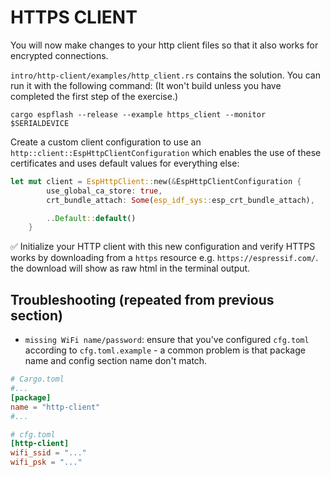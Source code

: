 # HTTPS CLIENT

You will now make changes to your http client files so that it also works for encrypted connections.

`intro/http-client/examples/http_client.rs` contains the solution. You can run it with the following command:
(It won't build unless you have completed the first step of the exercise.)

```
cargo espflash --release --example https_client --monitor $SERIALDEVICE
```

Create a custom client configuration to use an `http::client::EspHttpClientConfiguration` which enables the use of these certificates and uses default values for everything else:

```rust
let mut client = EspHttpClient::new(&EspHttpClientConfiguration {
        use_global_ca_store: true,
        crt_bundle_attach: Some(esp_idf_sys::esp_crt_bundle_attach),

        ..Default::default()
    }
```

✅ Initialize your HTTP client with this new configuration and verify HTTPS works by downloading from a `https` resource e.g. `https://espressif.com/`. the download will show as raw html in the terminal output.

## Troubleshooting (repeated from previous section)

- `missing WiFi name/password`: ensure that you've configured `cfg.toml` according to `cfg.toml.example` - a common problem is that package name and config section name don't match.

```toml
# Cargo.toml
#...
[package]
name = "http-client"
#...

# cfg.toml
[http-client]
wifi_ssid = "..."
wifi_psk = "..."
```
